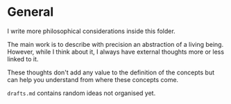 # General

I write more philosophical considerations inside this folder.

The main work is to describe with precision an abstraction of a living being. However, while I think about it, I always have external thoughts more or less linked to it.

These thoughts don't add any value to the definition of the concepts but can help you understand from where these concepts come.

`drafts.md` contains random ideas not organised yet.
